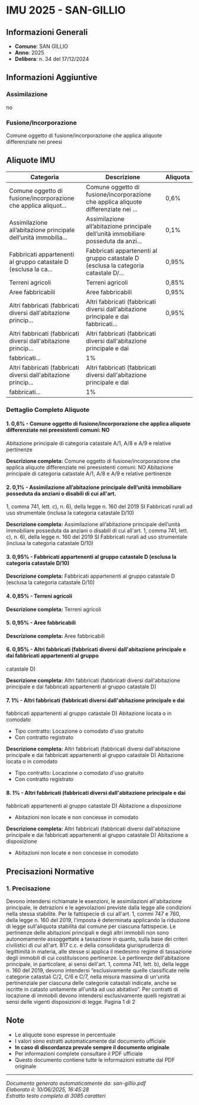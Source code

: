 # IMU 2025 - SAN-GILLIO

## Informazioni Generali

- **Comune**: SAN GILLIO
- **Anno**: 2025
- **Delibera**: n. 34 del 17/12/2024

## Informazioni Aggiuntive

### Assimilazione
no

### Fusione/Incorporazione
Comune oggetto di fusione/incorporazione che applica aliquote differenziate nei preesi


## Aliquote IMU

| Categoria | Descrizione | Aliquota |
|-----------|-------------|----------|
| Comune oggetto di fusione/incorporazione che applica aliquot... | Comune oggetto di fusione/incorporazione che applica aliquote differenziate nei ... | 0,6% |
| Assimilazione all’abitazione principale dell’unità immobilia... | Assimilazione all’abitazione principale dell’unità immobiliare posseduta da anzi... | 0,1% |
| Fabbricati appartenenti al gruppo catastale D (esclusa la ca... | Fabbricati appartenenti al gruppo catastale D (esclusa la categoria catastale D/... | 0,95% |
| Terreni agricoli | Terreni agricoli | 0,85% |
| Aree fabbricabili | Aree fabbricabili | 0,95% |
| Altri fabbricati (fabbricati diversi dall'abitazione princip... | Altri fabbricati (fabbricati diversi dall'abitazione principale e dai fabbricati... | 0,95% |
| Altri fabbricati (fabbricati diversi dall'abitazione princip... | Altri fabbricati (fabbricati diversi dall'abitazione principale e dai
fabbricati... | 1% |
| Altri fabbricati (fabbricati diversi dall'abitazione princip... | Altri fabbricati (fabbricati diversi dall'abitazione principale e dai
fabbricati... | 1% |

### Dettaglio Completo Aliquote

#### 1. 0,6% - Comune oggetto di fusione/incorporazione che applica aliquote differenziate nei preesistenti comuni: NO
Abitazione principale di categoria catastale A/1, A/8 e A/9 e relative pertinenze

**Descrizione completa:**
Comune oggetto di fusione/incorporazione che applica aliquote differenziate nei preesistenti comuni: NO
Abitazione principale di categoria catastale A/1, A/8 e A/9 e relative pertinenze

#### 2. 0,1% - Assimilazione all’abitazione principale dell’unità immobiliare posseduta da anziani o disabili di cui all'art.
1, comma 741, lett. c), n. 6), della legge n. 160 del 2019
SI
Fabbricati rurali ad uso strumentale (inclusa la categoria catastale D/10)

**Descrizione completa:**
Assimilazione all’abitazione principale dell’unità immobiliare posseduta da anziani o disabili di cui all'art.
1, comma 741, lett. c), n. 6), della legge n. 160 del 2019
SI
Fabbricati rurali ad uso strumentale (inclusa la categoria catastale D/10)

#### 3. 0,95% - Fabbricati appartenenti al gruppo catastale D (esclusa la categoria catastale D/10)

**Descrizione completa:**
Fabbricati appartenenti al gruppo catastale D (esclusa la categoria catastale D/10)

#### 4. 0,85% - Terreni agricoli

**Descrizione completa:**
Terreni agricoli

#### 5. 0,95% - Aree fabbricabili

**Descrizione completa:**
Aree fabbricabili

#### 6. 0,95% - Altri fabbricati (fabbricati diversi dall'abitazione principale e dai fabbricati appartenenti al gruppo
catastale D)

**Descrizione completa:**
Altri fabbricati (fabbricati diversi dall'abitazione principale e dai fabbricati appartenenti al gruppo
catastale D)

#### 7. 1% - Altri fabbricati (fabbricati diversi dall'abitazione principale e dai
fabbricati appartenenti al gruppo catastale D)
Abitazione locata o in comodato
- Tipo contratto: Locazione o
comodato d'uso gratuito
- Con contratto registrato

**Descrizione completa:**
Altri fabbricati (fabbricati diversi dall'abitazione principale e dai
fabbricati appartenenti al gruppo catastale D)
Abitazione locata o in comodato
- Tipo contratto: Locazione o
comodato d'uso gratuito
- Con contratto registrato

#### 8. 1% - Altri fabbricati (fabbricati diversi dall'abitazione principale e dai
fabbricati appartenenti al gruppo catastale D)
Abitazione a disposizione
- Abitazioni non locate e non
concesse in comodato

**Descrizione completa:**
Altri fabbricati (fabbricati diversi dall'abitazione principale e dai
fabbricati appartenenti al gruppo catastale D)
Abitazione a disposizione
- Abitazioni non locate e non
concesse in comodato


## Precisazioni Normative

### 1. Precisazione

Devono intendersi richiamate le esenzioni, le assimilazioni all'abitazione principale, le detrazioni e le agevolazioni previste dalla legge alle condizioni nella stessa stabilite. Per le fattispecie di cui all'art. 1, commi 747 e 760, della legge n. 160 del 2019, l'imposta è determinata applicando la riduzione di legge sull'aliquota stabilita dal comune per ciascuna fattispecie. Le pertinenze delle abitazioni principali e degli altri immobili non sono autonomamente assoggettate a tassazione in quanto, sulla base dei criteri civilistici di cui all'art. 817 c.c. e della consolidata giurisprudenza di legittimità in materia, alle stesse si applica il medesimo regime di tassazione degli immobili di cui costituiscono pertinenze. Le pertinenze dell'abitazione principale, in particolare, ai sensi dell'art. 1, comma 741, lett. b), della legge n. 160 del 2019, devono intendersi “esclusivamente quelle classificate nelle categorie catastali C/2, C/6 e C/7, nella misura massima di un'unità pertinenziale per ciascuna delle categorie catastali indicate, anche se iscritte in catasto unitamente all'unità ad uso abitativo”. Per contratti di locazione di immobili devono intendersi esclusivamente quelli registrati ai sensi delle vigenti disposizioni di legge. Pagina 1 di 2


## Note

- Le aliquote sono espresse in percentuale
- I valori sono estratti automaticamente dal documento ufficiale
- **In caso di discordanza prevale sempre il documento originale**
- Per informazioni complete consultare il PDF ufficiale
- Questo documento contiene tutte le informazioni estratte dal PDF originale

---
*Documento generato automaticamente da: san-gillio.pdf*  
*Elaborato il: 10/06/2025, 16:45:28*  
*Estratto testo completo di 3085 caratteri*
